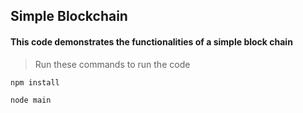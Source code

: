 ## Simple Blockchain

#### This code demonstrates the functionalities of a simple block chain

> Run these commands to run the code

`npm install`

`node main`